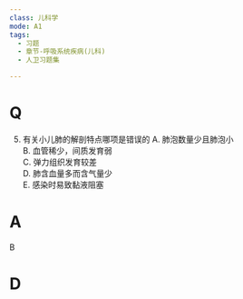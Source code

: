 ```yaml
---
class: 儿科学
mode: A1
tags:
  - 习题
  - 章节-呼吸系统疾病(儿科)
  - 人卫习题集

---
```


# Q
5. 有关小儿肺的解剖特点哪项是错误的
A. 肺泡数量少且肺泡小  
B. 血管稀少，间质发育弱  
C. 弹力组织发育较差  
D. 肺含血量多而含气量少  
E. 感染时易致黏液阻塞
# A
B
# D
